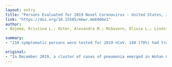 ```yaml
---
layout: entry
title: "Persons Evaluated for 2019 Novel Coronavirus - United States, January 2020"
link: "https://doi.org/10.15585/mmwr.mm6906e1"
author:
- Bajema, Kristina L.; Oster, Alexandra M.; McGovern, Olivia L.; Lindstrom, Stephen; Stenger, Mark R.; Anderson, Tara C.; Isenhour, Cheryl; Clarke, Kevin R.; Evans, Mary E.; Chu, Victoria T.; Biggs, Holly M.; Kirking, Hannah L.; Gerber, Susan I.; Hall, Aron J.; Fry, Alicia M.; Oliver, Sara E.; nCo, V. Persons Under Investigation Team; Co, V. Persons Under Investigation Team

summary:
- "210 symptomatic persons were tested for 2019-nCoV. 148 (70%) had travel-related risk only, 42 (20%) had close contact with an ill laboratory-confirmed patient or PUI, and 18 (9%) had both travel- and contact-related risks. As of February 4, 2020, approximately 20,000 confirmed cases had been identified in China and an additional 159 confirmed cases in 23 other countries, including 11 in the United States (2,3) CDC and the U.S."

original:
- "In December 2019, a cluster of cases of pneumonia emerged in Wuhan City in central China's Hubei Province. Genetic sequencing of isolates obtained from patients with pneumonia identified a novel coronavirus (2019-nCoV) as the etiology (1). As of February 4, 2020, approximately 20,000 confirmed cases had been identified in China and an additional 159 confirmed cases in 23 other countries, including 11 in the United States (2,3). On January 17, CDC and the U.S. Department of Homeland Security's Customs and Border Protection began health screenings at U.S. airports to identify ill travelers returning from Wuhan City (4). CDC activated its Emergency Operations Center on January 21 and formalized a process for inquiries regarding persons suspected of having 2019-nCoV infection (2). As of January 31, 2020, CDC had responded to clinical inquiries from public health officials and health care providers to assist in evaluating approximately 650 persons thought to be at risk for 2019-nCoV infection. Guided by CDC criteria for the evaluation of persons under investigation (PUIs) (5), 210 symptomatic persons were tested for 2019-nCoV; among these persons, 148 (70%) had travel-related risk only, 42 (20%) had close contact with an ill laboratory-confirmed 2019-nCoV patient or PUI, and 18 (9%) had both travel- and contact-related risks. Eleven of these persons had laboratory-confirmed 2019-nCoV infection. Recognizing persons at risk for 2019-nCoV is critical to identifying cases and preventing further transmission. Health care providers should remain vigilant and adhere to recommended infection prevention and control practices when evaluating patients for possible 2019-nCoV infection (6). Providers should consult with their local and state health departments when assessing not only ill travelers from 2019-nCoV-affected countries but also ill persons who have been in close contact with patients with laboratory-confirmed 2019-nCoV infection in the United States."
---
```



